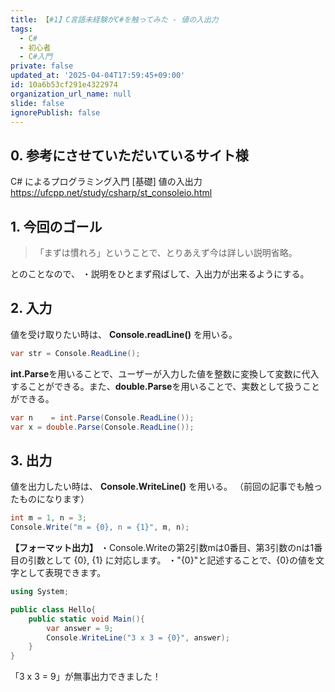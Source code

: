 ```yaml
---
title: 【#1】C言語未経験がC#を触ってみた - 値の入出力
tags:
  - C#
  - 初心者
  - C#入門
private: false
updated_at: '2025-04-04T17:59:45+09:00'
id: 10a6b53cf291e4322974
organization_url_name: null
slide: false
ignorePublish: false
---
```

## 0. 参考にさせていただいているサイト様
C# によるプログラミング入門
[基礎] 値の入出力
https://ufcpp.net/study/csharp/st_consoleio.html

## 1. 今回のゴール
> 「まずは慣れろ」ということで、とりあえず今は詳しい説明省略。

とのことなので、
・説明をひとまず飛ばして、入出力が出来るようにする。

## 2. 入力

値を受け取りたい時は、 **Console.readLine()** を用いる。

```C#
var str = Console.ReadLine(); 
```

**int.Parse**を用いることで、ユーザーが入力した値を整数に変換して変数に代入することができる。また、**double.Parse**を用いることで、実数として扱うことができる。

```C#
var n    = int.Parse(Console.ReadLine());  
var x = double.Parse(Console.ReadLine());
```

## 3. 出力

値を出力したい時は、 **Console.WriteLine()** を用いる。
（前回の記事でも触ったものになります）

```C#
int m = 1, n = 3;
Console.Write("m = {0}, n = {1}", m, n); 
```

**【フォーマット出力】**
・Console.Writeの第2引数mは0番目、第3引数のnは1番目の引数として {0}, {1} に対応します。
・"{0}"と記述することで、{0}の値を文字として表現できます。

```C#
using System;

public class Hello{
    public static void Main(){
        var answer = 9;
        Console.WriteLine("3 x 3 = {0}", answer);
    }
}
```

「3 x 3 = 9」が無事出力できました！
